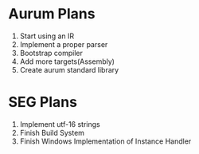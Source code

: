 # Aurum Plans
1. Start using an IR
2. Implement a proper parser
3. Bootstrap compiler
4. Add more targets(Assembly)
5. Create aurum standard library
# SEG Plans
1. Implement utf-16 strings
2. Finish Build System
3. Finish Windows Implementation of Instance Handler
